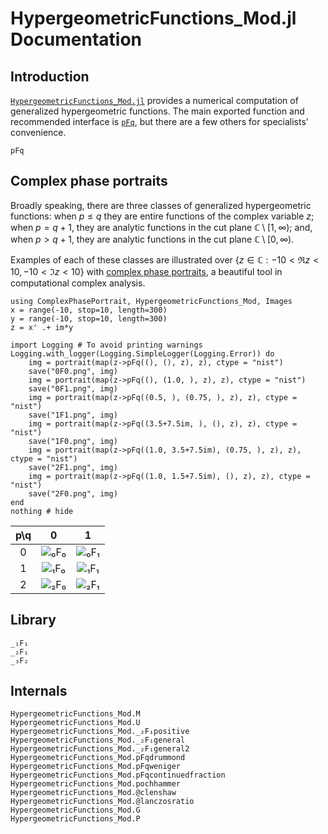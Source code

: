 # HypergeometricFunctions_Mod.jl Documentation

## Introduction

[`HypergeometricFunctions_Mod.jl`](https://github.com/JuliaMath/HypergeometricFunctions_Mod.jl) provides a numerical computation of generalized hypergeometric functions. The main exported function and recommended interface is [`pFq`](@ref), but there are a few others for specialists' convenience.

```@docs
pFq
```

## Complex phase portraits

Broadly speaking, there are three classes of generalized hypergeometric functions: when $p\le q$ they are entire functions of the complex variable $z$; when $p = q+1$, they are analytic functions in the cut plane $\mathbb{C}\setminus[1,\infty)$; and, when $p > q+1$, they are analytic functions in the cut plane $\mathbb{C}\setminus[0,\infty)$.

Examples of each of these classes are illustrated over $\left\{z\in\mathbb{C} : -10<\Re z<10, -10<\Im z<10\right\}$ with [complex phase portraits](https://en.wikipedia.org/wiki/Domain_coloring), a beautiful tool in computational complex analysis.

```@example
using ComplexPhasePortrait, HypergeometricFunctions_Mod, Images
x = range(-10, stop=10, length=300)
y = range(-10, stop=10, length=300)
z = x' .+ im*y

import Logging # To avoid printing warnings
Logging.with_logger(Logging.SimpleLogger(Logging.Error)) do
    img = portrait(map(z->pFq((), (), z), z), ctype = "nist")
    save("0F0.png", img)
    img = portrait(map(z->pFq((), (1.0, ), z), z), ctype = "nist")
    save("0F1.png", img)
    img = portrait(map(z->pFq((0.5, ), (0.75, ), z), z), ctype = "nist")
    save("1F1.png", img)
    img = portrait(map(z->pFq((3.5+7.5im, ), (), z), z), ctype = "nist")
    save("1F0.png", img)
    img = portrait(map(z->pFq((1.0, 3.5+7.5im), (0.75, ), z), z), ctype = "nist")
    save("2F1.png", img)
    img = portrait(map(z->pFq((1.0, 1.5+7.5im), (), z), z), ctype = "nist")
    save("2F0.png", img)
end
nothing # hide
```

|p\q | 0 | 1 |
| :---: | :---: | :---: |
| 0 | ![₀F₀](0F0.png) | ![₀F₁](0F1.png) |
| 1 | ![₁F₀](1F0.png) | ![₁F₁](1F1.png) |
| 2 | ![₂F₀](2F0.png) | ![₂F₁](2F1.png) |

## Library

```@docs
_₁F₁
_₂F₁
_₃F₂
```

## Internals

```@docs
HypergeometricFunctions_Mod.M
HypergeometricFunctions_Mod.U
HypergeometricFunctions_Mod._₂F₁positive
HypergeometricFunctions_Mod._₂F₁general
HypergeometricFunctions_Mod._₂F₁general2
HypergeometricFunctions_Mod.pFqdrummond
HypergeometricFunctions_Mod.pFqweniger
HypergeometricFunctions_Mod.pFqcontinuedfraction
HypergeometricFunctions_Mod.pochhammer
HypergeometricFunctions_Mod.@clenshaw
HypergeometricFunctions_Mod.@lanczosratio
HypergeometricFunctions_Mod.G
HypergeometricFunctions_Mod.P
```
